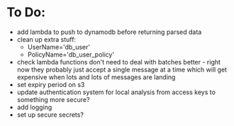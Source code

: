 # To Do:

- add lambda to push to dynamodb before returning parsed data
- clean up extra stuff:
  - UserName='db_user'
  - PolicyName='db_user_policy'
- check lambda functions don't need to deal with batches better - right now they probably just accept a single message at a time which will get expensive when lots and lots of messages are landing
- set expiry period on s3
- update authentication system for local analysis from access keys to something more secure?
- add logging
- set up secure secrets?